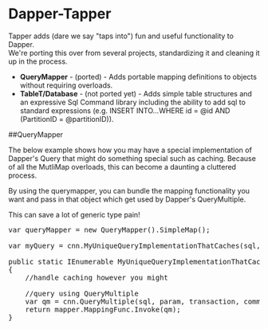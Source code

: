 Dapper-Tapper
=============

Tapper adds (dare we say "taps into") fun and useful functionality to Dapper.  
We're porting this over from several projects, standardizing it and cleaning it up in the process.  

* **QueryMapper** - (ported) - Adds portable mapping definitions to objects without requiring <T1-T7> overloads.
* **TableT/Database** - (not ported yet) - Adds simple table structures and an expressive Sql Command library including the ability to add sql to standard expressions (e.g. INSERT INTO...WHERE id = @id AND (PartitionID = @partitionID)).



##QueryMapper

The below example shows how you may have a special implementation of Dapper's Query that 
might do something special such as caching.  Because of all the MutliMap overloads, this
can become a daunting a cluttered process.

By using the querymapper, you can bundle the mapping functionality you want and pass 
in that object which get used by Dapper's QueryMultiple.

This can save a lot of generic type pain!

<pre>
var queryMapper = new QueryMapper<Foo>().SimpleMap();
     
var myQuery = cnn.MyUniqueQueryImplementationThatCaches(sql,ars,queryMapper);
     
public static IEnumerable<T> MyUniqueQueryImplementationThatCaches<T>(this IDbConnection cnn,string sql, object param,QueryMapper<T> mapper)
{
    //handle caching however you might

    //query using QueryMultiple
    var qm = cnn.QueryMultiple(sql, param, transaction, commandTimeout, commandType);
    return mapper.MappingFunc.Invoke(qm);
}
</pre>